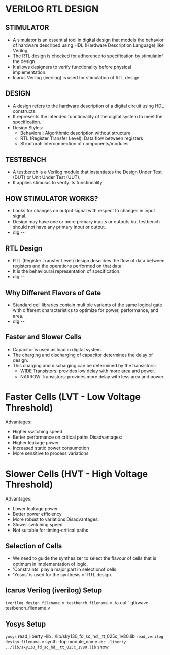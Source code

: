 # VERILOG RTL DESIGN
## STIMULATOR
- A simulator is an essential tool in digital design that models the behavior of hardware described using HDL (Hardware Description Language) like Verilog.
- The RTL design is checked for adherence to specification by stimulatinf the design.
- It allows designers to verify functionality before physical implementation.
- Icarus Verilog (iverilog) is used for stimulation of RTL design.

## DESIGN
- A design refers to the hardware description of a digital circuit using HDL constructs.
- It represents the intended functionality of the digital system to meet the specification.
- Design Styles:
    - Behavioral: Algorithmic description without structure
    - RTL (Register Transfer Level): Data flow between registers
    - Structural: Interconnection of components/modules

## TESTBENCH
- A testbench is a Verilog module that instantiates the Design Under Test (DUT) or Unit Under Test (UUT).
- It applies stimulus to verify its functionality.

## HOW STIMULATOR WORKS?
- Looks for changes on output signal with respect to changes in input signal.
- Design may have one or more primary inputs or outputs but testbench should not have any primary input or output.
- dig --

## RTL Design
- RTL (Register Transfer Level) design describes the flow of data between registers and the operations performed on that data.
- It is the behavioural representation of specification.
- dig --

## Why Different Flavors of Gate
- Standard cell libraries contain multiple variants of the same logical gate with different characteristics to optimize for power, performance, and area.
- dig --

## Faster and Slower Cells
- Capacitor is used as load in digital system.
- The charging and discharging of capacitor determines the delay of design.
- This charging and discharging can be determined by the transistors:
    - WIDE Transistors: provides low delay with more area and power.
    - NARROW Transistors: provides more delay with less area and power.

# Faster Cells (LVT - Low Voltage Threshold)
Advantages:
- Higher switching speed
- Better performance on critical paths
Disadvantages:
- Higher leakage power
- Increased static power consumption
- More sensitive to process variations

# Slower Cells (HVT - High Voltage Threshold)
Advantages:
- Lower leakage power
- Better power efficiency
- More robust to variations
Disadvantages:
- Slower switching speed
- Not suitable for timing-critical paths

## Selection of Cells
- We need to guide the synthesizer to select the flavour of cells that is optimum in implementation of logic.
- 'Constraints' play a major part in selectionof cells.
- 'Yosys' is used for the synthesis of RTL design.

## Icarus Verilog (iverilog) Setup
` iverilog design_filename.v testbench_filename.v
` ./a.out
` gtkwave testbench_filename.v

## Yosys Setup
` yosys
` read_liberty -lib ../lib/sky130_fd_sc_hd__tt_025c_1v80.lib
` read_verilog design_filename.v
` synth -top module_name
` abc -liberty ../lib/sky130_fd_sc_hd__tt_025c_1v80.lib
` show
